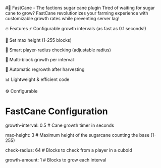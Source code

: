 #🎋 FastCane - The factions sugar cane plugin
Tired of waiting for sugar cane to grow? FastCane revolutionizes your farming experience with customizable growth rates while preventing server lag!

🔥 Features
⚡ Configurable growth intervals (as fast as 0.1 seconds!)

📏 Set max height (1-255 blocks)

🎯 Smart player-radius checking (adjustable radius)

🌱 Multi-block growth per interval

🔄 Automatic regrowth after harvesting

📊 Lightweight & efficient code

⚙️ Configurable

# FastCane Configuration
growth-interval: 0.5    # Cane growth timer in seconds   

max-height: 3           # Maximum height of the sugarcane counting the base (1-255)

check-radius: 64        # Blocks to check from a player in a cuboid

growth-amount: 1        # Blocks to grow each interval

